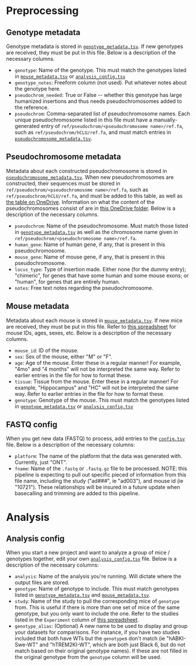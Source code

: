 # Preprocessing

## Genotype metadata

Genotype metadata is stored in [`genotype_metadata.tsv`](https://github.com/fairliereese/modelad_pipeline/blob/main/proc_update_2/genotype_metadata.tsv). If new genotypes are received, they must be put in this file. Below is a description of the necessary columns.
* `genotype`: Name of the genotype. This must match the genotypes listed in [`mouse_metadata.tsv`](https://github.com/fairliereese/modelad_pipeline/blob/main/proc_update_2/mouse_metadata.tsv) or [`analysis_config.tsv`](https://github.com/fairliereese/modelad_pipeline/blob/main/proc_update_2/analysis_config.tsvv)
* `genotype_notes`: Freeform column (not used). Put whatever notes about the genotype here.
* `pseudochrom_needed`: True or False -- whether this genotype has large humanized insertions and thus needs pseudochromosomes added to the reference.
* `pseudochrom`: Comma-separated list of pseudochromosome names. Each unique pseudochromosome listed in this file must have a manually-generated entry of `ref/pseudochrom/<pseudochromosome name>/ref.fa`, such as `ref/pseudochrom/hCLU/ref.fa`, and must match entries in [`pseudochromosome_metadata.tsv`](https://github.com/fairliereese/modelad_pipeline/blob/main/proc_update_2/pseudochromosome_metadata.tsv).

## Pseudochromosome metadata

Metadata about each constructed pseudochromosome is stored in [`pseudochromosome_metadata.tsv`](https://github.com/fairliereese/modelad_pipeline/blob/main/proc_update_2/pseudochromosome_metadata.tsv). When new pseudochromosomes are constructed, their sequences must be stored in `ref/pseudochrom/<pseudochromosome name>/ref.fa`, such as `ref/pseudochrom/hCLU/ref.fa`, and must be added to this table, as well as [the table on OneDrive](https://ucirvine.sharepoint.com/:x:/r/sites/biosci-ad-model/Shared%20Documents/BDMC/HUMANIZED%20ALLELES%20INFO/humanized_allele_refs.xlsx?d=wa587942b349e4826840aaa58463bc713&csf=1&web=1&e=ZF8JYd). Information on what the content of the pseudochromosomes consist of are in [this OneDrive folder](https://ucirvine.sharepoint.com/:f:/s/biosci-ad-model/Eo2rONqobYhJt8BzpHpJ1xEBHV-q8HOoCYmX7UPeeZI-zQ?e=g6HweL). Below is a description of the necessary columns.
* `pseudochrom`: Name of the pseudochromosome. Must match those listed in [`genotype_metadata.tsv`](https://github.com/fairliereese/modelad_pipeline/blob/main/proc_update_2/genotype_metadata.tsv) as well as the chromosome name given in `ref/pseudochrom/<pseudochromosome name>/ref.fa`.
* `human_gene`: Name of human gene, if any, that is present in this pseudochromosome.
* `mouse_gene`: Name of mouse gene, if any, that is present in this pseudochromosome.
* `locus_type`: Type of insertion made. Either none (for the dummy entry); "chimeric", for genes that have some human and some mouse exons; or "human", for genes that are entirely human.
* `notes`: Free text notes regarding the pseudochromosome.

## Mouse metadata

Metadata about each mouse is stored in [`mouse_metadata.tsv`](https://github.com/fairliereese/modelad_pipeline/blob/main/proc_update_2/mouse_metadata.tsv). If new mice are received, they must be put in this file. Refer to [this spreadsheet](https://docs.google.com/spreadsheets/d/1jR0lWpx3t42vlJfhsdu5OAZRJ4DnRhWUdAJNXhMZzmU/edit?usp=sharing) for mouse IDs, ages, sexes, etc. Below is a description of the necessary columns.
* `mouse_id`: ID of the mouse.
* `sex`: Sex of the mouse, either "M" or "F".
* `age`: Age of the mouse. Enter these in a regular manner! For example, "4mo" and "4 months" will not be interpreted the same way. Refer to earlier entries in the file for how to format these.
* `tissue`: Tissue from the mouse. Enter these in a regular manner! For example, "Hippocampus" and "HC" will not be interpreted the same way. Refer to earlier entries in the file for how to format these.
* `genotype`: Genotype of the mouse. This must match the genotypes listed in [`genotype_metadata.tsv`](https://github.com/fairliereese/modelad_pipeline/blob/main/proc_update_2/genotype_metadata.tsv) or [`analysis_config.tsv`](https://github.com/fairliereese/modelad_pipeline/blob/main/proc_update_2/analysis_config.tsvv)

## FASTQ config

When you get new data (FASTQ) to process, add entries to the [`config.tsv`](https://github.com/fairliereese/modelad_pipeline/blob/main/proc_update_2/config.tsv) file. Below is a description of the necessary columns:
* `platform`: The name of the platform that the data was generated with. Currently, just "ONT".
* `fname`: Name of the `.fastq` or `.fastq.gz` file to be processed. NOTE: this pipeline is expecting to pull out specific pieced of information from this file name, including the study ("ad###", ie "ad003"), and mouse id (ie "10721").  These relationships will be insured in a future update when basecalling and trimming are added to this pipeline.

# Analysis

## Analysis config

When you start a new project and want to analyze a group of mice / genotypes together, edit your own [`analysis_config.tsv`](https://github.com/fairliereese/modelad_pipeline/blob/main/proc_update_2/analysis_config.tsvv) file. Below is a description of the necessary columns:
* `analysis`: Name of the analysis you're running. Will dictate where the output files are stored.
*  `genotype`: Name of genotype to include. This must match genotypes listed in [`genotype_metadata.tsv`](https://github.com/fairliereese/modelad_pipeline/blob/main/proc_update_2/genotype_metadata.tsv) and [`mouse_metadata.tsv`](https://github.com/fairliereese/modelad_pipeline/blob/main/proc_update_2/mouse_metadata.tsv).
* `study`: Name of the study to pull the corresponding mice of `genotype` from. This is useful if there is more than one set of mice of the same genotype, but you only want to include the one. Refer to the studies listed in the `Experiment` column of [this spreadsheet](https://docs.google.com/spreadsheets/d/1jR0lWpx3t42vlJfhsdu5OAZRJ4DnRhWUdAJNXhMZzmU/edit?usp=sharing).
* `genotype_alias`: (Optional) A new name to be used to display and group your datasets for comparisons. For instance, if you have two studies included that both have WTs but the `genotype`s don't match (ie "hABKI-Swe-WT" and "hTREM2KI-WT", which are both just Black 6, but do not match based on their original genotype names). If these are not filled in the original genotype from the `genotype` column will be used.
